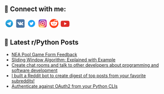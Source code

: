 ## 🔎 Connect with me:
[<img src="https://github.com/bullbesh/bullbesh/blob/main/images/Telegram.png" width="32" height="32" />](https://t.me/bullbesh)
[<img src="https://github.com/bullbesh/bullbesh/blob/main/images/VK.png" width="32" height="32" />](https://vk.com/bullbesh)
[<img src="https://github.com/bullbesh/bullbesh/blob/main/images/Twitter.png" width="32" height="32" />](https://twitter.com/bullbesh1)
[<img src="https://github.com/bullbesh/bullbesh/blob/main/images/Instagram.png" width="32" height="32" />](https://www.instagram.com/bullbesh)
[<img src="https://github.com/bullbesh/bullbesh/blob/main/images/Reddit.png" width="32" height="32" />](https://www.reddit.com/user/bullbesh)
[<img src="https://github.com/bullbesh/bullbesh/blob/main/images/YouTube.png" width="32" height="32" />](https://www.youtube.com/channel/UCtfjRs6uzgq5mfm8S06WTcg)

## 📕 Latest r/Python Posts
<!-- BLOG-POST-LIST:START -->
- [NEA Pool Game Form Feedback](https://www.reddit.com/r/Python/comments/18ekx00/nea_pool_game_form_feedback/)
- [Sliding Window Algorithm: Explained with Example](https://www.reddit.com/r/Python/comments/18ejvwb/sliding_window_algorithm_explained_with_example/)
- [Create chat rooms and talk to other developers about programming and software development](https://www.reddit.com/r/Python/comments/18eiok8/create_chat_rooms_and_talk_to_other_developers/)
- [I built a Reddit bot to create digest of top posts from your favorite subreddits!](https://www.reddit.com/r/Python/comments/18eg9vt/i_built_a_reddit_bot_to_create_digest_of_top/)
- [Authenticate against OAuth2 from your Python CLIs](https://www.reddit.com/r/Python/comments/18efjwe/authenticate_against_oauth2_from_your_python_clis/)
<!-- BLOG-POST-LIST:END -->
